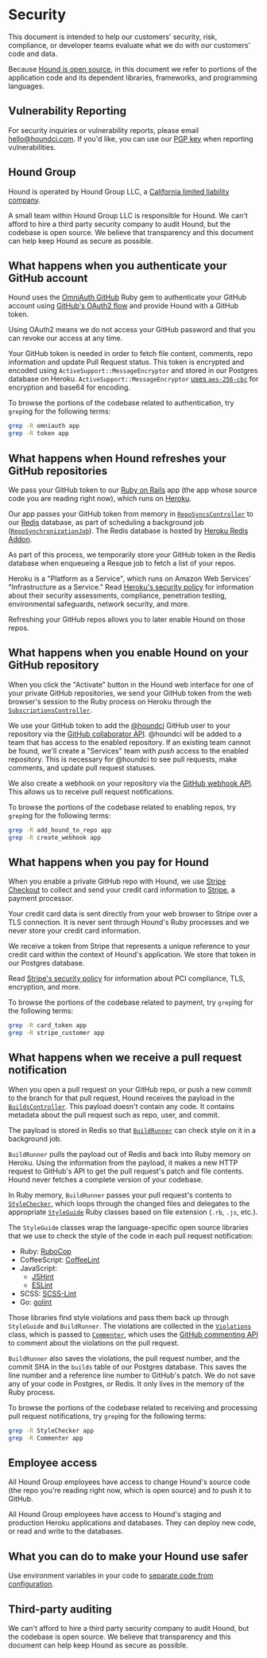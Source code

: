 Security
========

This document is intended to help our customers'
security, risk, compliance, or developer teams
evaluate what we do with our customers' code and data.

Because [Hound is open source][oss],
in this document we refer to portions of the application code and its dependent
libraries, frameworks, and programming languages.

[oss]: https://github.com/houndci/hound

Vulnerability Reporting
-----------------------

For security inquiries or vulnerability reports, please email
<hello@houndci.com>.
If you'd like, you can use our [PGP key] when reporting vulnerabilities.

[PGP key]: https://thoughtbot.com/thoughtbot.asc

Hound Group
-----------

Hound is operated by Hound Group LLC, a [California limited liability company][sos].

[sos]: https://businesssearch.sos.ca.gov/CBS/SearchResults?SearchType=NUMBER&SearchCriteria=201806410516

A small team within Hound Group LLC is responsible for Hound.
We can't afford to hire a third party security company to audit Hound,
but the codebase is open source.
We believe that transparency and this document can help keep Hound
as secure as possible.

What happens when you authenticate your GitHub account
------------------------------------------------------

Hound uses the [OmniAuth GitHub] Ruby gem to
authenticate your GitHub account using [GitHub's OAuth2 flow][gh-oauth]
and provide Hound with a GitHub token.

[OmniAuth GitHub]: https://github.com/intridea/omniauth-github
[gh-oauth]: https://developer.github.com/v3/oauth/

Using OAuth2 means we do not access your GitHub password
and that you can revoke our access at any time.

Your GitHub token is needed in order to fetch file content, comments, repo
information and update Pull Request status. This token is encrypted and encoded
using `ActiveSupport::MessageEncryptor` and stored in our Postgres database on Heroku.
`ActiveSupport::MessageEncryptor` [uses `aes-256-cbc`][message-encryptor]
for encryption and base64 for encoding.

To browse the portions of the codebase related to authentication,
try `grep`ing for the following terms:

```bash
grep -R omniauth app
grep -R token app
```

[message-encryptor]:
https://github.com/rails/rails/blob/2af7338bdf32790a28e388a99dada84db0af1b5f/activesupport/lib/active_support/message_encryptor.rb#L35

What happens when Hound refreshes your GitHub repositories
----------------------------------------------------------

We pass your GitHub token to our [Ruby on Rails] app
(the app whose source code you are reading right now),
which runs on [Heroku].

Our app passes your GitHub token from memory in
[`RepoSyncsController`] to our [Redis] database,
as part of scheduling a background job ([`RepoSynchronizationJob`]).
The Redis database is hosted by [Heroku Redis Addon].

[`RepoSyncsController`]: ../app/controllers/repo_syncs_controller.rb
[`RepoSynchronizationJob`]: ../app/jobs/repo_synchronization_job.rb
[Redis]: http://redis.io/
[Heroku Redis Addon]: https://elements.heroku.com/addons/heroku-redis

As part of this process,
we temporarily store your GitHub token in the Redis database
when enqueueing a Resque job to fetch a list of your repos.

[Ruby on Rails]: http://rubyonrails.org
[Heroku]: https://www.heroku.com

Heroku is a "Platform as a Service",
which runs on Amazon Web Services' "Infrastructure as a Service."
Read [Heroku's security policy][aws] for information about their
security assessments, compliance, penetration testing,
environmental safeguards, network security, and more.

[aws]: https://www.heroku.com/policy/security

Refreshing your GitHub repos allows you to later enable Hound on those repos.

What happens when you enable Hound on your GitHub repository
------------------------------------------------------------

When you click the "Activate" button in the Hound web interface
for one of your private GitHub repositories,
we send your GitHub token from the web browser's session
to the Ruby process on Heroku
through the [`SubscriptionsController`].

[`SubscriptionsController`]: ../app/controllers/subscriptions_controller.rb

We use your GitHub token to add the [@houndci] GitHub user to your repository
via the [GitHub collaborator API][api1]. @houndci will be added to a team that
has access to the enabled repository. If an existing team cannot be found, we'll
create a "Services" team with *push* access to the enabled repository. This is
necessary for @houndci to see pull requests, make comments, and update pull
request statuses.

[@houndci]: https://github.com/houndci
[api1]: https://developer.github.com/v3/repos/collaborators/#add-collaborator

We also create a webhook on your repository via the [GitHub webhook API][api2].
This allows us to receive pull request notifications.

[api2]: https://developer.github.com/v3/repos/hooks/#create-a-hook

To browse the portions of the codebase related to enabling repos,
try `grep`ing for the following terms:

```bash
grep -R add_hound_to_repo app
grep -R create_webhook app
```

What happens when you pay for Hound
-----------------------------------

When you enable a private GitHub repo with Hound,
we use [Stripe Checkout] to collect and send your credit card information
to [Stripe], a payment processor.

Your credit card data is sent directly from your web browser to Stripe
over a TLS connection.
It is never sent through Hound's Ruby processes
and we never store your credit card information.

[Stripe Checkout]: https://stripe.com/checkout
[Stripe]: https://stripe.com

We receive a token from Stripe that represents a unique reference to your
credit card within the context of Hound's application.
We store that token in our Postgres database.

Read [Stripe's security policy] for information about PCI compliance,
TLS, encryption, and more.

[Stripe's security policy]: https://stripe.com/help/security

To browse the portions of the codebase related to payment,
try `grep`ing for the following terms:

```bash
grep -R card_token app
grep -R stripe_customer app
```

What happens when we receive a pull request notification
--------------------------------------------------------

When you open a pull request on your GitHub repo,
or push a new commit to the branch for that pull request,
Hound receives the payload in the [`BuildsController`].
This payload doesn't contain any code.
It contains metadata about the pull request such as repo, user, and commit.

[`BuildsController`]: ../app/controllers/builds_controller.rb

The payload is stored in Redis so that
[`BuildRunner`] can check style on it in a background job.

[`BuildRunner`]: ../app/services/build_runner.rb

`BuildRunner` pulls the payload out of Redis
and back into Ruby memory on Heroku.
Using the information from the payload,
it makes a new HTTP request to GitHub's API to get
the pull request's patch and file contents.
Hound never fetches a complete version of your codebase.

In Ruby memory,
`BuildRunner` passes your pull request's contents to [`StyleChecker`],
which loops through the changed files and delegates to the appropriate
[`StyleGuide`] Ruby classes based on file extension (`.rb`, `.js`, etc.).

[`StyleChecker`]: ../app/models/style_checker.rb
[`StyleGuide`]: ../app/models/style_guide

The `StyleGuide` classes wrap the language-specific open source libraries
that we use to check the style of the code in each pull request notification:

* Ruby: [RuboCop](https://github.com/bbatsov/rubocop)
* CoffeeScript: [CoffeeLint](http://www.coffeelint.org/)
* JavaScript:
  * [JSHint](https://github.com/jshint/jshint)
  * [ESLint](https://github.com/eslint/eslint)
* SCSS: [SCSS-Lint](https://github.com/brigade/scss-lint)
* Go: [golint](https://github.com/golang/lint)

Those libraries find style violations
and pass them back up through `StyleGuide` and `BuildRunner`.
The violations are collected in the [`Violations`] class,
which is passed to [`Commenter`],
which uses the [GitHub commenting API][comment-api]
to comment about the violations on the pull request.

[`Violations`]: ../app/models/violations.rb
[`Commenter`]: ../app/services/commenter.rb
[comment-api]: https://developer.github.com/v3/pulls/comments/

`BuildRunner` also saves the violations,
the pull request number,
and the commit SHA in the `builds` table of our Postgres database.
This saves the line number and a reference line number to GitHub's patch.
We do not save any of your code in Postgres, or Redis.
It only lives in the memory of the Ruby process.

To browse the portions of the codebase related to
receiving and processing pull request notifications,
try `grep`ing for the following terms:

```bash
grep -R StyleChecker app
grep -R Commenter app
```

Employee access
---------------

All Hound Group employees have access to change Hound's source code
(the repo you're reading right now, which is open source)
and to push it to GitHub.

All Hound Group employees have access to
Hound's staging and production Heroku applications and databases.
They can deploy new code, or read and write to the databases.

What you can do to make your Hound use safer
--------------------------------------------

Use environment variables in your code
to [separate code from configuration][12factor].

[12factor]: http://12factor.net/config

Third-party auditing
--------------------

We can't afford to hire a third party security company to audit Hound,
but the codebase is open source.
We believe that transparency and this document can help keep Hound
as secure as possible.
